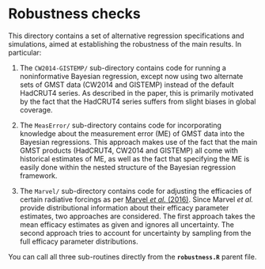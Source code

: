 # Robustness checks

This directory contains a set of alternative regression specifications and simulations, aimed at establishing the robustness of the main results. In particular:

1. The `CW2014-GISTEMP/` sub-directory contains code for running a noninformative Bayesian regression, except now using two alternate sets of GMST data (CW2014 and GISTEMP) instead of the default HadCRUT4 series. As described in the paper, this is primarily motivated by the fact that the HadCRUT4 series suffers from slight biases in global coverage.

2. The `MeasError/` sub-directory contains code for incorporating knowledge about the measurement error (ME) of GMST data into the Bayesian regressions. This approach makes use of the fact that the main GMST products (HadCRUT4, CW2014 and GISTEMP) all come with historical estimates of ME, as well as the fact that specifying the ME is easily done within the nested structure of the Bayesian regression framework.

3. The `Marvel/` sub-directory contains code for adjusting the efficacies of certain radiative forcings as per [Marvel *et al.* (2016)](http://dx.doi.org/10.1038/nclimate2888). Since Marvel *et al.* provide distributional information about their efficacy parameter estimates, two approaches are considered. The first approach takes the mean efficacy estimates as given and ignores all uncertainty. The second approach tries to account for uncertainty by sampling from the full efficacy parameter distributions.

You can call all three sub-routines directly from the **`robustness.R`** parent file.
